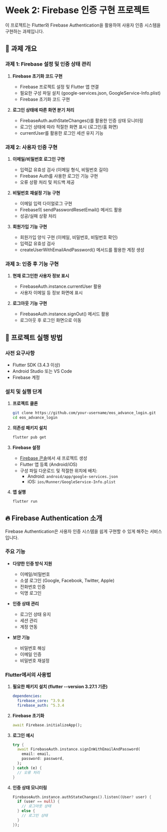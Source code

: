 # Week 2: Firebase 인증 구현 프로젝트

이 프로젝트는 Flutter와 Firebase Authentication을 활용하여 사용자 인증 시스템을 구현하는 과제입니다.

## 📝 과제 개요

### 과제 1: Firebase 설정 및 인증 상태 관리
1. **Firebase 초기화 코드 구현**
   - Firebase 프로젝트 설정 및 Flutter 앱 연결
   - 필요한 구성 파일 설치 (google-services.json, GoogleService-Info.plist)
   - Firebase 초기화 코드 구현

2. **로그인 상태에 따른 화면 분기 처리**
   - FirebaseAuth.authStateChanges()를 활용한 인증 상태 모니터링
   - 로그인 상태에 따라 적절한 화면 표시 (로그인/홈 화면)
   - currentUser를 활용한 로그인 세션 유지 기능

### 과제 2: 사용자 인증 구현
1. **이메일/비밀번호 로그인 구현**
   - 입력값 유효성 검사 (이메일 형식, 비밀번호 길이)
   - Firebase Auth를 사용한 로그인 기능 구현
   - 오류 상황 처리 및 피드백 제공

2. **비밀번호 재설정 기능 구현**
   - 이메일 입력 다이얼로그 구현
   - Firebase의 sendPasswordResetEmail() 메서드 활용
   - 성공/실패 상황 처리

3. **회원가입 기능 구현**
   - 회원가입 양식 구현 (이메일, 비밀번호, 비밀번호 확인)
   - 입력값 유효성 검사
   - createUserWithEmailAndPassword() 메서드를 활용한 계정 생성

### 과제 3: 인증 후 기능 구현
1. **현재 로그인한 사용자 정보 표시**
   - FirebaseAuth.instance.currentUser 활용
   - 사용자 이메일 등 정보 화면에 표시

2. **로그아웃 기능 구현**
   - FirebaseAuth.instance.signOut() 메서드 활용
   - 로그아웃 후 로그인 화면으로 이동

## 🚀 프로젝트 실행 방법

### 사전 요구사항
- Flutter SDK (3.4.3 이상)
- Android Studio 또는 VS Code
- Firebase 계정

### 설치 및 실행 단계

1. **프로젝트 클론**
   ```bash
   git clone https://github.com/your-username/eos_advance_login.git
   cd eos_advance_login
   ```

2. **의존성 패키지 설치**
   ```bash
   flutter pub get
   ```

3. **Firebase 설정**
   - [Firebase 콘솔](https://console.firebase.google.com)에서 새 프로젝트 생성
   - Flutter 앱 등록 (Android/iOS)
   - 구성 파일 다운로드 및 적절한 위치에 배치:
     - Android: `android/app/google-services.json`
     - iOS: `ios/Runner/GoogleService-Info.plist`

4. **앱 실행**
   ```bash
   flutter run
   ```

## 🔥 Firebase Authentication 소개

Firebase Authentication은 사용자 인증 시스템을 쉽게 구현할 수 있게 해주는 서비스입니다.

### 주요 기능
- **다양한 인증 방식 지원**
  - 이메일/비밀번호
  - 소셜 로그인 (Google, Facebook, Twitter, Apple)
  - 전화번호 인증
  - 익명 로그인

- **인증 상태 관리**
  - 로그인 상태 유지
  - 세션 관리
  - 계정 연동

- **보안 기능**
  - 비밀번호 해싱
  - 이메일 인증
  - 비밀번호 재설정

### Flutter에서의 사용법

1. **필요한 패키지 설치 (flutter --version 3.27.1 기준)**
   ```yaml
   dependencies:
     firebase_core: ^3.9.0
     firebase_auth: ^5.3.4
   ```

2. **Firebase 초기화**
   ```dart
   await Firebase.initializeApp();
   ```

3. **로그인 예시**
   ```dart
   try {
     await FirebaseAuth.instance.signInWithEmailAndPassword(
       email: email,
       password: password,
     );
   } catch (e) {
     // 오류 처리
   }
   ```

4. **인증 상태 모니터링**
   ```dart
   FirebaseAuth.instance.authStateChanges().listen((User? user) {
     if (user == null) {
       // 로그아웃 상태
     } else {
       // 로그인 상태
     }
   });
   ```

